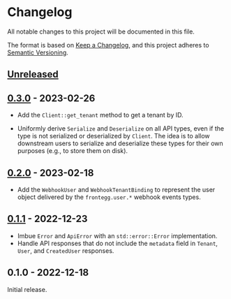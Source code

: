 # Changelog

All notable changes to this project will be documented in this file.

The format is based on [Keep a Changelog], and this project adheres to [Semantic
Versioning].

<!-- #release:next-header -->

## [Unreleased] <!-- #release:date -->

## [0.3.0] - 2023-02-26

* Add the `Client::get_tenant` method to get a tenant by ID.

* Uniformly derive `Serialize` and `Deserialize` on all API types, even if the
  type is not serialized or deserialized by `Client`. The idea is to allow
  downstream users to serialize and deserialize these types for their own
  purposes (e.g., to store them on disk).

## [0.2.0] - 2023-02-18

* Add the `WebhookUser` and `WebhookTenantBinding` to represent the user object
  delivered by the `frontegg.user.*` webhook events types.

## [0.1.1] - 2022-12-23

* Imbue `Error` and `ApiError` with an `std::error::Error` implementation.
* Handle API responses that do not include the `metadata` field in `Tenant`,
  `User`, and `CreatedUser` responses.

## 0.1.0 - 2022-12-18

Initial release.

<!-- #release:next-url -->
[Unreleased]: https://github.com/MaterializeInc/rust-frontegg/compare/v0.3.0...HEAD
[0.3.0]: https://github.com/MaterializeInc/rust-frontegg/compare/v0.2.0...v0.3.0
[0.2.0]: https://github.com/MaterializeInc/rust-frontegg/compare/v0.1.1...v0.2.0
[0.1.1]: https://github.com/MaterializeInc/rust-frontegg/compare/v0.1.0...v0.1.1
[0.1.0]: https://github.com/MaterializeInc/rust-frontegg/compare/v0.1.0...v0.1.0

[Keep a Changelog]: https://keepachangelog.com/en/1.0.0/
[Semantic Versioning]: https://semver.org/spec/v2.0.0.html
